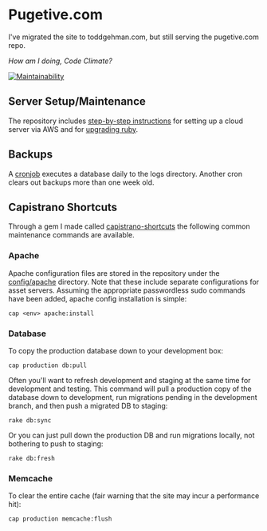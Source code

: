 Pugetive.com
============

I've migrated the site to toddgehman.com, but still serving the pugetive.com repo.

*How am I doing, Code Climate?*

[![Maintainability](https://api.codeclimate.com/v1/badges/a99a88d28ad37a79dbf6/maintainability)](https://codeclimate.com/github/codeclimate/codeclimate/maintainability)

Server Setup/Maintenance
------------------------
The repository includes [step-by-step instructions](doc/aws-server-setup.sh) for setting up a cloud server via AWS and for [upgrading ruby](doc/upgrading-ruby.sh).

Backups
---------------------
A [cronjob](config/schedule.rb) executes a database daily to the logs directory. Another cron clears out backups more than one week old.

Capistrano Shortcuts
--------------------
Through a gem I made called [capistrano-shortcuts](https://github.com/pugetive/capistrano-shortcuts) the following common maintenance commands are available.


### Apache
Apache configuration files are stored in the repository under the [config/apache](config/apache) directory. Note that these include separate configurations for asset servers.  Assuming the appropriate passwordless sudo commands have been added, apache config installation is simple:

    cap <env> apache:install


### Database
To copy the production database down to your development box:

    cap production db:pull

Often you'll want to refresh development and staging at the same time for development and testing. This command will pull a production copy of the database down to development, run migrations pending in the development branch, and then push a migrated DB to staging:

    rake db:sync

Or you can just pull down the production DB and run migrations locally, not bothering to push to staging:

    rake db:fresh


### Memcache
To clear the entire cache (fair warning that the site may incur a performance hit):

    cap production memcache:flush




